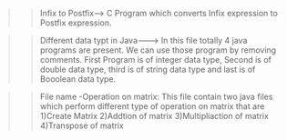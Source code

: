 >>Infix to Postfix--> C Program which converts Infix expression to Postfix expression.

>>Different data typt in Java---> In this file totally 4 java programs are present.
We can use those program by removing comments. First Program is of integer data type, Second is of double data type, third is of string data type and last is of Booolean data type.

>>File name -Operation on matrix: This file contain two java files which perform different type of operation on matrix that are
  1)Create Matrix
  2)Addtion of matrix
  3)Multipliaction of matrix
  4)Transpose of matrix
